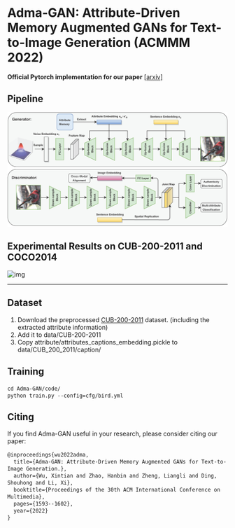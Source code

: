 # Adma-GAN: Attribute-Driven Memory Augmented GANs for Text-to-Image Generation (ACMMM 2022)

**Official Pytorch implementation for our paper** [[arxiv]](https://arxiv.org/abs/2209.14046)

## Pipeline
![img](markdown/framework.png)

## Experimental Results on CUB-200-2011 and COCO2014
![img](markdown/qualitative_sota.png)

---

## Dataset
1. Download the preprocessed [CUB-200-2011](https://drive.google.com/file/d/1SDVUxKbfFCp9gkYsXqzTa_fl-hFk68eK/view?usp=share_link) dataset. (including the extracted attribute information)
2. Add it to data/CUB-200-2011
3. Copy attribute/attributes_captions_embedding.pickle to data/CUB_200_2011/caption/

## Training
```
cd Adma-GAN/code/
python train.py --config=cfg/bird.yml
```

## Citing
If you find Adma-GAN useful in your research, please consider citing our paper:
```
@inproceedings{wu2022adma,
  title={Adma-GAN: Attribute-Driven Memory Augmented GANs for Text-to-Image Generation.},
  author={Wu, Xintian and Zhao, Hanbin and Zheng, Liangli and Ding, Shouhong and Li, Xi},
  booktitle={Proceedings of the 30th ACM International Conference on Multimedia},
  pages={1593--1602},
  year={2022}
}
```

